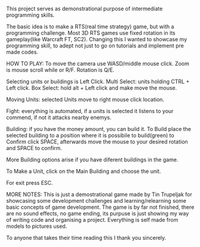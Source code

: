  This project serves as demonstrational purpose of intermediate programming skills.

The basic idea is to make a RTS(real time strategy) game, but with a programming challenge.
Most 3D RTS games use fixed rotation in its gameplay(like Warcraft FT, SC2). Changing this I wanted to showcase my programming skill, to adept not just to go on tutorials and implement pre made codes.

HOW TO PLAY:
To move the camera use WASD/middle mouse click.
Zoom is mouse scroll while or R/F.
Rotation is Q/E.

Selecting units or buildings is Left Click.
Multi Select: units holding CTRL + Left click.
Box Select: hold alt + Left click and make move the mouse.

Moving Units: selected Units move to right mouse click location.

Fight: everything is automated, if a units is selected it listens to your commend, if not it attacks nearby enemys.

Building: if you have the money amount, you can build it. To Build place the selected building to a position where it is possibile to build(green) to Confirm click SPACE, afterwards move the mouse to your desired rotation and SPACE to confirm.

More Building options arise if you have diferent buildings in the game.

To Make a Unit, click on the Main Building and choose the unit.

For exit press ESC.

MORE NOTES:
This is just a demostrational game made by Tin Trupeljak for showcasing some development challenges and learning/relearning some basic concepts of game development.
The game is by far not finished, there are no sound effects, no game ending, its purpuse is just showing my way of writing code and organising a project. Everything is self made from models to pictures used.

To anyone that takes their time reading this I thank you sincerely.
